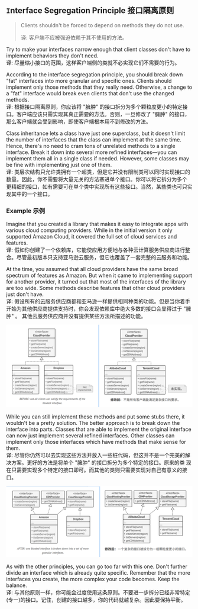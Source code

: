 ## `I`nterface Segregation Principle 接口隔离原则

> Clients shouldn't be forced to depend on methods they do not use.
> 
> 译: 客户端不应被强迫依赖于其不使用的方法。

Try to make your interfaces narrow enough that client classes don't have to implement behaviors they don't need.   
译: 尽量缩小接口的范围，这样客户端侧的类就不必实现它们不需要的行为。

According to the interface segregation principle, you should break down "fat" interfaces into more granular and specific
ones. Clients should implement only those methods that they really need. Otherwise, a change to a "fat" interface would
break even clients that don't use the changed methods.   
译: 根据接口隔离原则，你应该将 "臃肿" 的接口拆分为多个颗粒度更小的特定接口。客户端应该只需实现其真正需要的方法。否则，一旦修改了 "臃肿" 的接口，
那么客户端就会受到影响，即使客户端根本用不到修改的方法。

Class inheritance lets a class have just one superclass, but it doesn't limit the number of interfaces that the class 
can implement at the same time. Hence, there's no need to cram tons of unrelated methods to a single interface. Break 
it down into several more refined interfaces—you can implement them all in a single class if needed. However, some 
classes may be fine with implementing just one of them.   
译: 类层次结构只允许类拥有一个超类，但是它并没有限制类可以同时实现接口的数量。因此，你不需要将大量无关的方法塞进单个接口。你可以将它拆分为多个
更精细的接口，如有需要可在单个类中实现所有这些接口。当然，某些类也可只实现其中的一个接口。

### Example 示例

Imagine that you created a library that makes it easy to integrate apps with various cloud computing providers. While in
the initial version it only supported Amazon Cloud, it covered the full set of cloud services and features.   
译: 假如你创建了一个依赖库，它能使应用方便地与各种云计算服务供应商进行整合。尽管最初版本只支持亚马逊云服务，但它也覆盖了一套完整的云服务和功能。

At the time, you assumed that all cloud providers have the same broad spectrum of features as Amazon. But when it came 
to implementing support for another provider, it turned out that most of the interfaces of the library are too wide.
Some methods describe features that other cloud providers just don't have.   
译: 假设所有的云服务供应商都和亚马逊一样提供相同种类的功能。但是当你着手开始为其他供应商提供支持时，你会发现依赖库中绝大多数的接口会显得过于 "臃肿" 。
其他云服务供应商并没有提供某些方法所描述的功能。

![CloudProvider](../../../../assets/uml_CloudProvider_before.png)

While you can still implement these methods and put some stubs there, it wouldn't be a pretty solution. The better
approach is to break down the interface into parts. Classes that are able to implement the original interface can now 
just implement several refined interfaces. Other classes can implement only those interfaces which have methods that 
make sense for them.   
译: 尽管你仍然可以去实现这些方法并放入一些桩代码，但这并不是一个完美的解决方案。更好的方法是将单个 "臃肿" 的接口拆分为多个特定的接口。原来的类
现在只需要实现多个特定的接口即可。而其他的类则只需要实现对自己有意义的接口。

![CloudProvider](../../../../assets/uml_CloudProvider_after.png)

As with the other principles, you can go too far with this one. Don't further divide an interface which is already 
quite specific. Remember that the more interfaces you create, the more complex your code becomes. Keep the balance.   
译: 与其他原则一样，你可能会过度使用这条原则。不要进一步拆分已经非常特定(专一)的接口。记住，创建的接口越多，你的代码就越复杂。因此要保持平衡。
